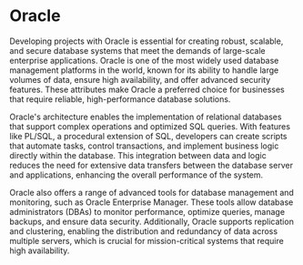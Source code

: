 # Oracle

Developing projects with Oracle is essential for creating robust, scalable, and secure database systems that meet the demands of large-scale enterprise applications. Oracle is one of the most widely used database management platforms in the world, known for its ability to handle large volumes of data, ensure high availability, and offer advanced security features. These attributes make Oracle a preferred choice for businesses that require reliable, high-performance database solutions.

Oracle's architecture enables the implementation of relational databases that support complex operations and optimized SQL queries. With features like PL/SQL, a procedural extension of SQL, developers can create scripts that automate tasks, control transactions, and implement business logic directly within the database. This integration between data and logic reduces the need for extensive data transfers between the database server and applications, enhancing the overall performance of the system.

Oracle also offers a range of advanced tools for database management and monitoring, such as Oracle Enterprise Manager. These tools allow database administrators (DBAs) to monitor performance, optimize queries, manage backups, and ensure data security. Additionally, Oracle supports replication and clustering, enabling the distribution and redundancy of data across multiple servers, which is crucial for mission-critical systems that require high availability.
